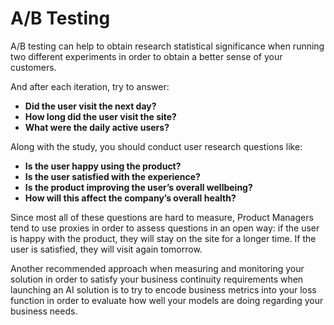 # A/B Testing

A/B testing can help to obtain research statistical significance when running two different experiments in order to obtain a better sense of your customers.

And after each iteration, try to answer:

* **Did the user visit the next day?**
* **How long did the user visit the site?**
* **What were the daily active users?**

Along with the study, you should conduct user research questions like:

* **Is the user happy using the product?**
* **Is the user satisfied with the experience?**
* **Is the product improving the user’s overall well­being?**
* **How will this affect the company’s overall health?**

Since most all of these questions are hard to measure, Product Managers tend to use proxies in order to assess questions in an open way: if the user is happy with the product, they will stay on the site for a longer time. If the user is satisfied, they will visit again tomorrow.

Another recommended approach when measuring and monitoring your solution in order to satisfy your business continuity requirements when launching an AI solution is to try to encode business metrics into your loss function in order to evaluate how well your models are doing regarding your business needs.

